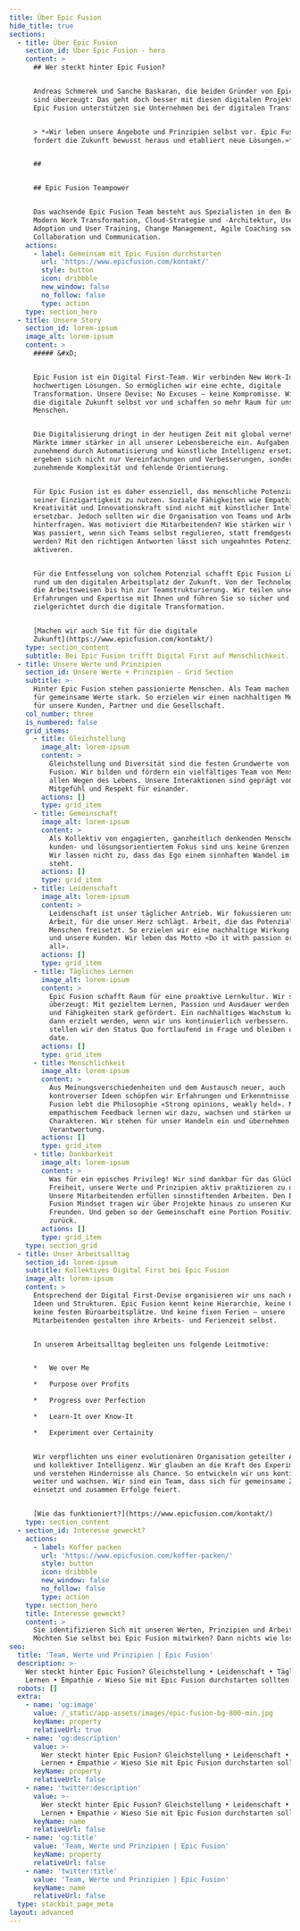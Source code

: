 ```yaml
---
title: Über Epic Fusion
hide_title: true
sections:
  - title: Über Epic Fusion
    section_id: Über Epic Fusion - hero
    content: >
      ## Wer steckt hinter Epic Fusion?


      Andreas Schmerek und Sanche Baskaran, die beiden Gründer von Epic Fusion,
      sind überzeugt: Das geht doch besser mit diesen digitalen Projekten! Mit
      Epic Fusion unterstützen sie Unternehmen bei der digitalen Transformation.


      > *«Wir leben unsere Angebote und Prinzipien selbst vor. Epic Fusion
      fordert die Zukunft bewusst heraus und etabliert neue Lösungen.»*


      ##


      ## Epic Fusion Teampower


      Das wachsende Epic Fusion Team besteht aus Spezialisten in den Bereichen
      Modern Work Transformation, Cloud-Strategie und -Architektur, User
      Adoption und User Training, Change Management, Agile Coaching sowie
      Collaboration und Communication.
    actions:
      - label: Gemeinsam mit Epic Fusion durchstarten
        url: 'https://www.epicfusion.com/kontakt/'
        style: button
        icon: dribbble
        new_window: false
        no_follow: false
        type: action
    type: section_hero
  - title: Unsere Story
    section_id: lorem-ipsum
    image_alt: lorem-ipsum
    content: >
      ##### &#xD;


      Epic Fusion ist ein Digital First-Team. Wir verbinden New Work-Ideen mit
      hochwertigen Lösungen. So ermöglichen wir eine echte, digitale
      Transformation. Unsere Devise: No Excuses – keine Kompromisse. Wir leben
      die digitale Zukunft selbst vor und schaffen so mehr Raum für uns
      Menschen.


      Die Digitalisierung dringt in der heutigen Zeit mit global vernetzten
      Märkte immer stärker in all unserer Lebensbereiche ein. Aufgaben werden
      zunehmend durch Automatisierung und künstliche Intelligenz ersetzt. Damit
      ergeben sich nicht nur Vereinfachungen und Verbesserungen, sondern auch
      zunehmende Komplexität und fehlende Orientierung.


      Für Epic Fusion ist es daher essenziell, das menschliche Potenzial in
      seiner Einzigartigkeit zu nutzen. Soziale Fähigkeiten wie Empathie,
      Kreativität und Innovationskraft sind nicht mit künstlicher Intelligenz
      ersetzbar. Jedoch sollten wir die Organisation von Teams und Arbeitsweisen
      hinterfragen. Was motiviert die Mitarbeitenden? Wie stärken wir Vertrauen?
      Was passiert, wenn sich Teams selbst regulieren, statt fremdgesteuert zu
      werden? Mit den richtigen Antworten lässt sich ungeahntes Potenzial
      aktiveren.


      Für die Entfesselung von solchem Potenzial schafft Epic Fusion Lösungen
      rund um den digitalen Arbeitsplatz der Zukunft. Von der Technologie über
      die Arbeitsweisen bis hin zur Teamstrukturierung. Wir teilen unsere
      Erfahrungen und Expertise mit Ihnen und führen Sie so sicher und
      zielgerichtet durch die digitale Transformation.


      [Machen wir auch Sie fit für die digitale
      Zukunft](https://www.epicfusion.com/kontakt/)
    type: section_content
    subtitle: Bei Epic Fusion trifft Digital First auf Menschlichkeit.
  - title: Unsere Werte und Prinzipien
    section_id: Unsere Werte + Prinzipien - Grid Section
    subtitle: >-
      Hinter Epic Fusion stehen passionierte Menschen. Als Team machen wir uns
      für gemeinsame Werte stark. So erzielen wir einen nachhaltigen Mehrwert
      für unsere Kunden, Partner und die Gesellschaft.
    col_number: three
    is_numbered: false
    grid_items:
      - title: Gleichstellung
        image_alt: lorem-ipsum
        content: >
          Gleichstellung und Diversität sind die festen Grundwerte von Epic
          Fusion. Wir bilden und fördern ein vielfältiges Team von Menschen auf
          allen Wegen des Lebens. Unsere Interaktionen sind geprägt von
          Mitgefühl und Respekt für einander.
        actions: []
        type: grid_item
      - title: Gemeinschaft
        image_alt: lorem-ipsum
        content: >
          Als Kollektiv von engagierten, ganzheitlich denkenden Menschen mit
          kunden- und lösungsorientiertem Fokus sind uns keine Grenzen gesetzt.
          Wir lassen nicht zu, dass das Ego einem sinnhaften Wandel im Weg
          steht.
        actions: []
        type: grid_item
      - title: Leidenschaft
        image_alt: lorem-ipsum
        content: >
          Leidenschaft ist unser täglicher Antrieb. Wir fokussieren uns auf die
          Arbeit, für die unser Herz schlägt. Arbeit, die das Potenzial von
          Menschen freisetzt. So erzielen wir eine nachhaltige Wirkung für uns
          und unsere Kunden. Wir leben das Motto «Do it with passion or not at
          all».
        actions: []
        type: grid_item
      - title: Tägliches Lernen
        image_alt: lorem-ipsum
        content: >
          Epic Fusion schafft Raum für eine proaktive Lernkultur. Wir sind
          überzeugt: Mit gezieltem Lernen, Passion und Ausdauer werden Talente
          und Fähigkeiten stark gefördert. Ein nachhaltiges Wachstum kann nur
          dann erzielt werden, wenn wir uns kontinuierlich verbessern. Deshalb
          stellen wir den Status Quo fortlaufend in Frage und bleiben up to
          date.
        actions: []
        type: grid_item
      - title: Menschlichkeit
        image_alt: lorem-ipsum
        content: >
          Aus Meinungsverschiedenheiten und dem Austausch neuer, auch
          kontroverser Ideen schöpfen wir Erfahrungen und Erkenntnisse. Epic
          Fusion lebt die Philosophie «Strong opinions, weakly held». Mit
          empathischem Feedback lernen wir dazu, wachsen und stärken unsere
          Charakteren. Wir stehen für unser Handeln ein und übernehmen
          Verantwortung.
        actions: []
        type: grid_item
      - title: Dankbarkeit
        image_alt: lorem-ipsum
        content: >
          Was für ein episches Privileg! Wir sind dankbar für das Glück und die
          Freiheit, unsere Werte und Prinzipien aktiv praktizieren zu dürfen.
          Unsere Mitarbeitenden erfüllen sinnstiftenden Arbeiten. Den Epic
          Fusion Mindset tragen wir über Projekte hinaus zu unseren Kunden und
          Freunden. Und geben so der Gemeinschaft eine Portion Positivität
          zurück.
        actions: []
        type: grid_item
    type: section_grid
  - title: Unser Arbeitsalltag
    section_id: lorem-ipsum
    subtitle: Kollektives Digital First bei Epic Fusion
    image_alt: lorem-ipsum
    content: >
      Entsprechend der Digital First-Devise organisieren wir uns nach neuen
      Ideen und Strukturen. Epic Fusion kennt keine Hierarchie, keine Chefs und
      keine festen Büroarbeitsplätze. Und keine fixen Ferien – unsere
      Mitarbeitenden gestalten ihre Arbeits- und Ferienzeit selbst.


      In unserem Arbeitsalltag begleiten uns folgende Leitmotive:


      *   We over Me

      *   Purpose over Profits

      *   Progress over Perfection

      *   Learn-It over Know-It

      *   Experiment over Certainity


      Wir verpflichten uns einer evolutionären Organisation geteilter Autorität
      und kollektiver Intelligenz. Wir glauben an die Kraft des Experimentierens
      und verstehen Hindernisse als Chance. So entwickeln wir uns kontinuierlich
      weiter und wachsen. Wir sind ein Team, dass sich für gemeinsame Ziele
      einsetzt und zusammen Erfolge feiert.


      [Wie das funktioniert?](https://www.epicfusion.com/kontakt/)
    type: section_content
  - section_id: Interesse geweckt?
    actions:
      - label: Koffer packen
        url: 'https://www.epicfusion.com/koffer-packen/'
        style: button
        icon: dribbble
        new_window: false
        no_follow: false
        type: action
    type: section_hero
    title: Interesse geweckt?
    content: >
      Sie identifizieren Sich mit unseren Werten, Prinzipien und Arbeitsalltag?
      Möchten Sie selbst bei Epic Fusion mitwirken? Dann nichts wie los.
seo:
  title: 'Team, Werte und Prinzipien | Epic Fusion'
  description: >-
    Wer steckt hinter Epic Fusion? Gleichstellung • Leidenschaft • Tägliches
    Lernen • Empathie ✓ Wieso Sie mit Epic Fusion durchstarten sollten.
  robots: []
  extra:
    - name: 'og:image'
      value: /_static/app-assets/images/epic-fusion-bg-800-min.jpg
      keyName: property
      relativeUrl: true
    - name: 'og:description'
      value: >-
        Wer steckt hinter Epic Fusion? Gleichstellung • Leidenschaft • Tägliches
        Lernen • Empathie ✓ Wieso Sie mit Epic Fusion durchstarten sollten.
      keyName: property
      relativeUrl: false
    - name: 'twitter:description'
      value: >-
        Wer steckt hinter Epic Fusion? Gleichstellung • Leidenschaft • Tägliches
        Lernen • Empathie ✓ Wieso Sie mit Epic Fusion durchstarten sollten.
      keyName: name
      relativeUrl: false
    - name: 'og:title'
      value: 'Team, Werte und Prinzipien | Epic Fusion'
      keyName: property
      relativeUrl: false
    - name: 'twitter:title'
      value: 'Team, Werte und Prinzipien | Epic Fusion'
      keyName: name
      relativeUrl: false
  type: stackbit_page_meta
layout: advanced
---
```

